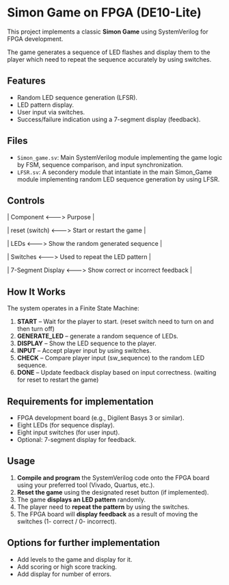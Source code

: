 # Simon Game on FPGA (DE10-Lite)

This project implements a classic **Simon Game** using SystemVerilog for FPGA development. 

The game generates a sequence of LED flashes and display them to the player which need to repeat the sequence accurately by using switches. 

## Features

- Random LED sequence generation (LFSR).
- LED pattern display.
- User input via switches.
- Success/failure indication using a 7-segment display (feedback).

## Files

- `Simon_game.sv`: Main SystemVerilog module implementing the game logic by FSM, sequence comparison, and input synchronization.
- `LFSR.sv`: A secondery module that intantiate in the main Simon_Game module implementing random LED sequence generation by using LFSR.

## Controls

| Component <---> Purpose |

| reset (switch)    <---> Start or restart the game           |

| LEDs              <---> Show the random generated sequence  |

| Switches          <---> Used to repeat the LED pattern      |

| 7-Segment Display <---> Show correct or incorrect feedback  |

## How It Works

The system operates in a Finite State Machine:
1. **START** – Wait for the player to start. (reset switch need to turn on and then turn off)
2. **GENERATE_LED** – generate a random sequence of LEDs.
3. **DISPLAY** – Show the LED sequence to the player.
4. **INPUT** – Accept player input by using switches.
5. **CHECK** – Compare player input (sw_sequence) to the random LED sequence.
6. **DONE** – Update feedback display based on input correctness. (waiting for reset to restart the game)

## Requirements for implementation

- FPGA development board (e.g., Digilent Basys 3 or similar).
- Eight LEDs (for sequence display).
- Eight input switches (for user input).
- Optional: 7-segment display for feedback.

## Usage

1. **Compile and program** the SystemVerilog code onto the FPGA board using your preferred tool (Vivado, Quartus, etc.).
2. **Reset the game** using the designated reset button (if implemented).
3. The game **displays an LED pattern** randomly.
4. The player need to **repeat the pattern** by using the switches.
5. The FPGA board will **display feedback** as a result of moving the switches (1- correct / 0- incorrect).

## Options for further implementation

- Add levels to the game and display for it.
- Add scoring or high score tracking.
- Add display for number of errors.

